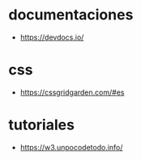 # documentaciones
- https://devdocs.io/
# css
- https://cssgridgarden.com/#es
# tutoriales
- https://w3.unpocodetodo.info/